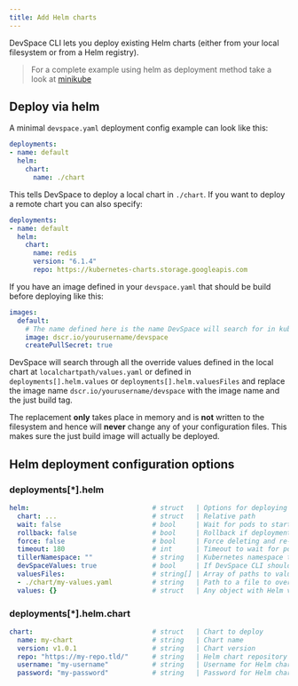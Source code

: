 ```yaml
---
title: Add Helm charts
---
```


DevSpace CLI lets you deploy existing Helm charts (either from your local filesystem or from a Helm registry).

> For a complete example using helm as deployment method take a look at [minikube](https://github.com/devspace-cloud/devspace/tree/master/examples/minikube)

## Deploy via helm

A minimal `devspace.yaml` deployment config example can look like this:
```yaml
deployments:
- name: default
  helm:
    chart:
      name: ./chart
```

This tells DevSpace to deploy a local chart in `./chart`. If you want to deploy a remote chart you can also specify:
```yaml
deployments:
- name: default
  helm:
    chart:
      name: redis
      version: "6.1.4"
      repo: https://kubernetes-charts.storage.googleapis.com
```

If you have an image defined in your `devspace.yaml` that should be build before deploying like this:
```yaml
images:
  default:
    # The name defined here is the name DevSpace will search for in kubernetes manifests
    image: dscr.io/yourusername/devspace
    createPullSecret: true
```

DevSpace will search through all the override values defined in the local chart at `localchartpath/values.yaml` or defined in `deployments[].helm.values` or `deployments[].helm.valuesFiles` and replace the image name `dscr.io/yourusername/devspace` with the image name and the just build tag.  

The replacement **only** takes place in memory and is **not** written to the filesystem and hence will **never** change any of your configuration files. This makes sure the just build image will actually be deployed.  

## Helm deployment configuration options

### deployments[\*].helm
```yaml
helm:                               # struct   | Options for deploying with Helm
  chart: ...                        # struct   | Relative path 
  wait: false                       # bool     | Wait for pods to start after deployment (Default: false)
  rollback: false                   # bool     | Rollback if deployment failed (Default: false)
  force: false                      # bool     | Force deleting and re-creating Kubernetes resources during deployment (Default: false)
  timeout: 180                      # int      | Timeout to wait for pods to start after deployment (Default: 180)
  tillerNamespace: ""               # string   | Kubernetes namespace to run Tiller in (Default: "" = same a deployment namespace)
  devSpaceValues: true              # bool     | If DevSpace CLI should replace images overrides and values.yaml before deploying (Default: true)
  valuesFiles:                      # string[] | Array of paths to values files
  - ./chart/my-values.yaml          # string   | Path to a file to override values.yaml with
  values: {}                        # struct   | Any object with Helm values to override values.yaml during deployment
```

### deployments[\*].helm.chart
```yaml
chart:                              # struct   | Chart to deploy
  name: my-chart                    # string   | Chart name
  version: v1.0.1                   # string   | Chart version
  repo: "https://my-repo.tld/"      # string   | Helm chart repository
  username: "my-username"           # string   | Username for Helm chart repository
  password: "my-password"           # string   | Password for Helm chart repository
```
